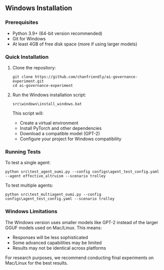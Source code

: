 

## Windows Installation

### Prerequisites
- Python 3.9+ (64-bit version recommended)
- Git for Windows
- At least 4GB of free disk space (more if using larger models)

### Quick Installation
1. Clone the repository:
   ```
   git clone https://github.com/chanfriendly/ai-governance-experiment.git
   cd ai-governance-experiment
   ```

2. Run the Windows installation script:
   ```
   src\windows\install_windows.bat
   ```
   
   This script will:
   - Create a virtual environment
   - Install PyTorch and other dependencies
   - Download a compatible model (GPT-2)
   - Configure your project for Windows compatibility

### Running Tests
To test a single agent:
```
python src\test_agent_oumi.py --config configs\agent_test_config.yaml --agent effective_altruism --scenario trolley
```

To test multiple agents:
```
python src\test_multiagent_oumi.py --config configs\agent_test_config.yaml --scenario trolley
```

### Windows Limitations
The Windows version uses smaller models like GPT-2 instead of the larger GGUF models used on Mac/Linux. This means:
- Responses will be less sophisticated
- Some advanced capabilities may be limited
- Results may not be identical across platforms

For research purposes, we recommend conducting final experiments on Mac/Linux for the best results.


